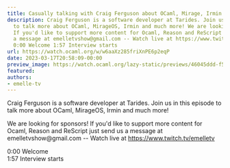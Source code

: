 ```yaml
---
title: Casually talking with Craig Ferguson about OCaml, Mirage, Irmin and more
description: Craig Ferguson is a software developer at Tarides. Join us in this episode
  to talk more about OCaml, MirageOS, Irmin and much more! We are looking for sponsors!
  If you'd like to support more content for Ocaml, Reason and ReScript just send us
  a message at emelletvshow@gmail.com -- Watch live at https://www.twitch.tv/emelletv
  0:00 Welcome 1:57 Interview starts
url: https://watch.ocaml.org/w/w6aaXz285friXnPE6p2eqP
date: 2023-03-17T20:58:09-00:00
preview_image: https://watch.ocaml.org/lazy-static/previews/46045ddd-f525-4230-95e7-a63d7682fe3c.jpg
featured:
authors:
- emelle-tv
---
```


<p>Craig Ferguson is a software developer at Tarides. Join us in this episode to talk more about OCaml, MirageOS, Irmin and much more!</p>
<p>We are looking for sponsors! If you'd like to support more content for Ocaml, Reason and ReScript just send us a message at <a target="_blank" rel="noopener noreferrer">emelletvshow@gmail.com</a> -- Watch live at <a href="https://www.twitch.tv/emelletv" target="_blank" rel="noopener noreferrer">https://www.twitch.tv/emelletv</a></p>
<p>0:00 Welcome<br/>
1:57 Interview starts</p>


